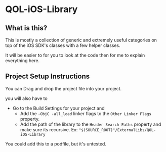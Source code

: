 QOL-iOS-Library
===

What is this?
---

This is mostly a collection of generic and extremely useful categories on top of the iOS SDK's classes with a few helper classes.

It will be easier to for you to look at the code then for me to explain everything here.

Project Setup Instructions
---

You can Drag and drop the project file into your project.

you will also have to

- Go to the Build Settings for your project and
  - Add the `-ObjC -all_load` linker flags to the `Other Linker Flags` property.
  - Add the path of the library to the `Header Search Paths` property and make sure its recursive. Ex: `"$(SOURCE_ROOT)"/ExternalLibs/QOL-iOS-Library`

You could add this to a podfile, but it's untested.
